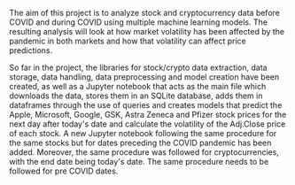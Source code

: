 The aim of this project is to analyze stock and cryptocurrency data before COVID and during COVID using multiple machine learning models. The resulting analysis will look at how market volatility has been affected by the pandemic in both markets and how that volatility can affect price predictions. 

So far in the project, the libraries for stock/crypto data extraction, data storage, data handling, data preprocessing and model creation have been created, as well as a Jupyter notebook that acts as the main file which downloads the data, stores them in an SQLite database, adds them in dataframes through the use of queries and creates models that predict the Apple, Microsoft, Google, GSK, Astra Zeneca and Pfizer stock prices for the next day after today's date and calculate the volatility of the Adj.Close price of each stock. A new Jupyter notebook following the same procedure for the same stocks but for dates preceding the COVID pandemic has been added. Moreover, the same procedure was followed for cryptocurrencies, with the end date being today's date. The same procedure needs to be followed for pre COVID dates. 

